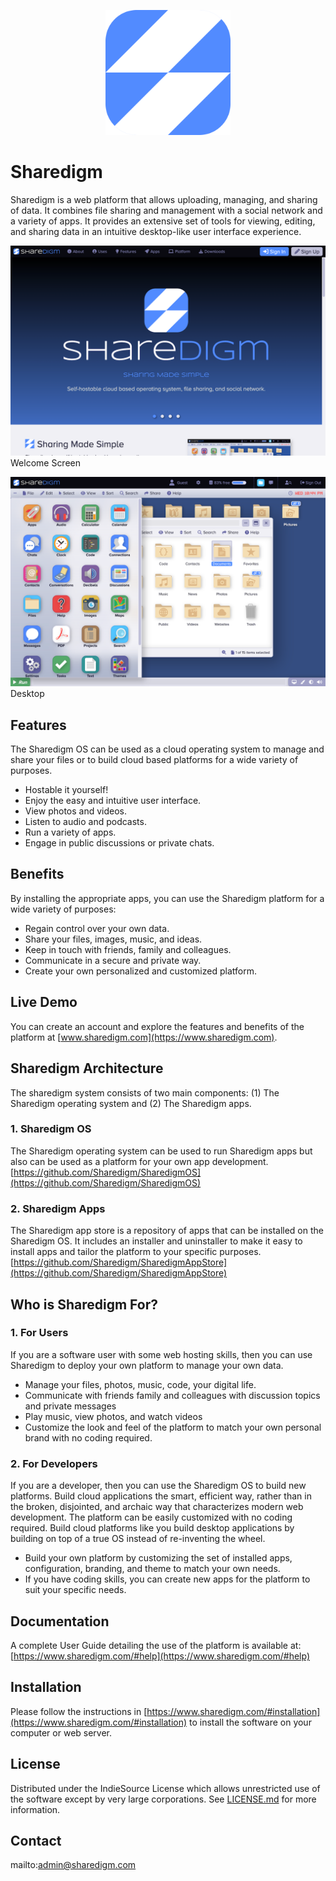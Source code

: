 <p align="center" style="text-align:center">
	<img src="images/logos/logo.svg" width="200">
</p>

# Sharedigm

Sharedigm is a web platform that allows uploading, managing, and sharing of data.  It combines file sharing and management with a social network and a variety of apps.  It provides an extensive set of tools for viewing, editing, and sharing data in an intuitive desktop-like user interface experience.

![Screen Shot](images/screen-shots/welcome.png)
Welcome Screen

![Screen Shot](images/screen-shots/desktop.png)
Desktop

## Features

The Sharedigm OS can be used as a cloud operating system to manage and share your files or to build cloud based platforms for a wide variety of purposes. 

- Hostable it yourself!
- Enjoy the easy and intuitive user interface.
- View photos and videos.
- Listen to audio and podcasts.
- Run a variety of apps.
- Engage in public discussions or private chats.

## Benefits

By installing the appropriate apps, you can use the Sharedigm platform for a wide variety of purposes:

- Regain control over your own data.
- Share your files, images, music, and ideas.
- Keep in touch with friends, family and colleagues.
- Communicate in a secure and private way.
- Create your own personalized and customized platform.

## Live Demo

You can create an account and explore the features and benefits of the platform at [www.sharedigm.com](https://www.sharedigm.com).

## Sharedigm Architecture

The sharedigm system consists of two main components: (1) The Sharedigm operating system and (2) The Sharedigm apps.

### 1. Sharedigm OS

The Sharedigm operating system can be used to run Sharedigm apps but also can be used as a platform for your own app development.
[https://github.com/Sharedigm/SharedigmOS](https://github.com/Sharedigm/SharedigmOS)

### 2. Sharedigm Apps

The Sharedigm app store is a repository of apps that can be installed on the Sharedigm OS.  It includes an installer and uninstaller to make it easy to install apps and tailor the platform to your specific purposes.
[https://github.com/Sharedigm/SharedigmAppStore](https://github.com/Sharedigm/SharedigmAppStore)

## Who is Sharedigm For?

### 1. For Users

If you are a software user with some web hosting skills, then you can use Sharedigm to deploy your own platform to manage your own data.

- Manage your files, photos, music, code, your digital life. 
- Communicate with friends family and colleagues with discussion topics and private messages
- Play music, view photos, and watch videos
- Customize the look and feel of the platform to match your own personal brand with no coding required.

### 2. For Developers
If you are a developer, then you can use the Sharedigm OS to build new platforms.  Build cloud applications the smart, efficient way, rather than in the broken, disjointed, and archaic way that characterizes modern web development.  The platform can be easily customized with no coding required. Build cloud platforms like you build desktop applications by building on top of a true OS instead of re-inventing the wheel.

- Build your own platform by customizing the set of installed apps, configuration, branding, and theme to match your own needs.
- If you have coding skills, you can create new apps for the platform to suit your specific needs. 

## Documentation

A complete User Guide detailing the use of the platform is available at:
[https://www.sharedigm.com/#help](https://www.sharedigm.com/#help)

## Installation

Please follow the instructions in [https://www.sharedigm.com/#installation](https://www.sharedigm.com/#installation) to install the software on your computer or web server.

<!-- LICENSE -->
## License

Distributed under the IndieSource License which allows unrestricted use of the software except by very large corporations. See [LICENSE.md](LICENSE.md) for more information.

<!-- CONTACT -->
## Contact

mailto:admin@sharedigm.com
